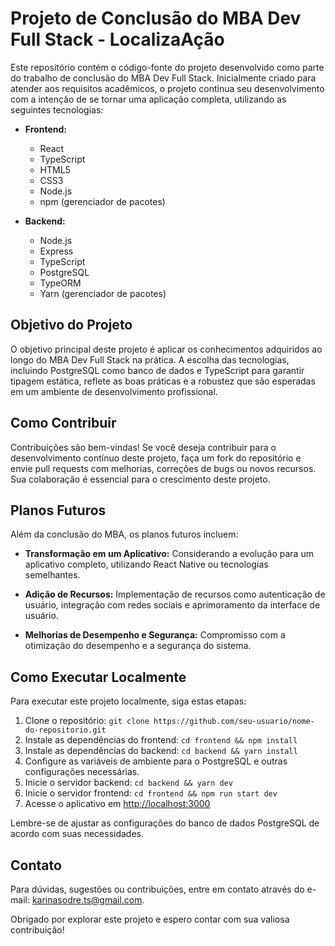 # Projeto de Conclusão do MBA Dev Full Stack - LocalizaAção

Este repositório contém o código-fonte do projeto desenvolvido como parte do trabalho de conclusão do MBA Dev Full Stack. Inicialmente criado para atender aos requisitos acadêmicos, o projeto continua seu desenvolvimento com a intenção de se tornar uma aplicação completa, utilizando as seguintes tecnologias:

- **Frontend:**
  - React
  - TypeScript
  - HTML5
  - CSS3
  - Node.js
  - npm (gerenciador de pacotes)

- **Backend:**
  - Node.js
  - Express
  - TypeScript
  - PostgreSQL
  - TypeORM
  - Yarn (gerenciador de pacotes)

## Objetivo do Projeto

O objetivo principal deste projeto é aplicar os conhecimentos adquiridos ao longo do MBA Dev Full Stack na prática. A escolha das tecnologias, incluindo PostgreSQL como banco de dados e TypeScript para garantir tipagem estática, reflete as boas práticas e a robustez que são esperadas em um ambiente de desenvolvimento profissional.


## Como Contribuir

Contribuições são bem-vindas! Se você deseja contribuir para o desenvolvimento contínuo deste projeto, faça um fork do repositório e envie pull requests com melhorias, correções de bugs ou novos recursos. Sua colaboração é essencial para o crescimento deste projeto.

## Planos Futuros

Além da conclusão do MBA, os planos futuros incluem:

- **Transformação em um Aplicativo:** Considerando a evolução para um aplicativo completo, utilizando React Native ou tecnologias semelhantes.

- **Adição de Recursos:** Implementação de recursos como autenticação de usuário, integração com redes sociais e aprimoramento da interface de usuário.

- **Melhorias de Desempenho e Segurança:** Compromisso com a otimização do desempenho e a segurança do sistema.

## Como Executar Localmente

Para executar este projeto localmente, siga estas etapas:

1. Clone o repositório: `git clone https://github.com/seu-usuario/nome-do-repositorio.git`
2. Instale as dependências do frontend: `cd frontend && npm install`
3. Instale as dependências do backend: `cd backend && yarn install`
4. Configure as variáveis de ambiente para o PostgreSQL e outras configurações necessárias.
5. Inicie o servidor backend: `cd backend && yarn dev`
6. Inicie o servidor frontend: `cd frontend && npm run start dev`
7. Acesse o aplicativo em [http://localhost:3000](http://localhost:3000)

Lembre-se de ajustar as configurações do banco de dados PostgreSQL de acordo com suas necessidades.

## Contato

Para dúvidas, sugestões ou contribuições, entre em contato através do e-mail: karinasodre.ts@gmail.com.

Obrigado por explorar este projeto e espero contar com sua valiosa contribuição!
